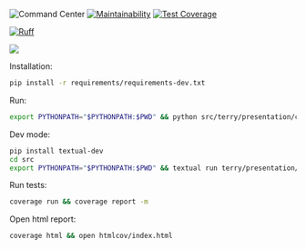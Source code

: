![Command Center](https://img.shields.io/badge/terraform%20command%20center-45d298?logo=terraform&logoColor=white)
[![Maintainability](https://api.codeclimate.com/v1/badges/62ef5aeefc01a2c5521b/maintainability)](https://codeclimate.com/repos/67ab4de0fe407500a7cecccf/maintainability)
[![Test Coverage](https://api.codeclimate.com/v1/badges/62ef5aeefc01a2c5521b/test_coverage)](https://codeclimate.com/repos/67ab4de0fe407500a7cecccf/test_coverage)

[![Ruff](https://img.shields.io/endpoint?url=https://raw.githubusercontent.com/astral-sh/ruff/main/assets/badge/v2.json)](https://github.com/astral-sh/ruff)

![](https://github.com/the-impact-craft/terry/blob/main/media/demo1.gif)

Installation:

```bash
pip install -r requirements/requirements-dev.txt
```

Run:
    
```bash
export PYTHONPATH="$PYTHONPATH:$PWD" && python src/terry/presentation/cli/app.py
```

Dev mode:

```bash
pip install textual-dev
cd src
export PYTHONPATH="$PYTHONPATH:$PWD" && textual run terry/presentation/cli/app.py
```

Run tests:

```bash 
coverage run && coverage report -m
```

Open html report:

```bash
coverage html && open htmlcov/index.html
```
